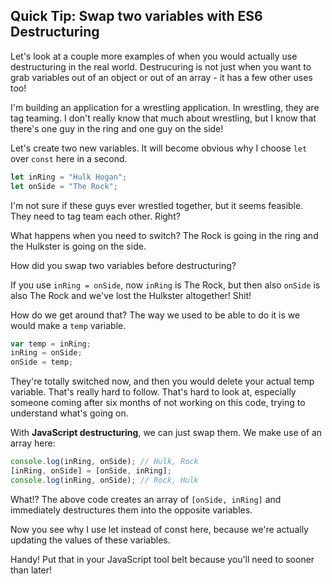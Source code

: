 ## Quick Tip: Swap two variables with ES6 Destructuring

Let's look at a couple more examples of when you would actually use destructuring in the real world. Destrucuring is not just when you want to grab variables out of an object or out of an array - it has a few other uses too!

I'm building an application for a wrestling application. In wrestling, they are tag teaming. I don't really know that much about wrestling, but I know that there's one guy in the ring and one guy on the side!

Let's create two new variables. It will become obvious why I choose `let` over `const` here in a second. 

```js
let inRing = "Hulk Hogan";
let onSide = "The Rock";
```

I'm not sure if these guys ever wrestled together, but it seems feasible. They need to tag team each other. Right? 

What happens when you need to switch? The Rock is going in the ring and the Hulkster is going on the side.

How did you swap two variables before destructuring? 

If you use `inRing = onSide`, now `inRing` is The Rock, but then also `onSide` is also The Rock and we've lost the Hulkster altogether! Shit!

How do we get around that? The way we used to be able to do it is we would make a `temp` variable. 

```js
var temp = inRing;
inRing = onSide;
onSide = temp;
```

They're totally switched now, and then you would delete your actual temp variable. That's really hard to follow. That's hard to look at, especially someone coming after six months of not working on this code, trying to understand what's going on.

With **JavaScript destructuring**, we can just swap them. We make use of an array here:

```js
console.log(inRing, onSide); // Hulk, Rock
[inRing, onSide] = [onSide, inRing];
console.log(inRing, onSide); // Rock, Hulk
```

What!? The above code creates an array of `[onSide, inRing]` and immediately destructures them into the opposite variables.

Now you see why I use let instead of const here, because we're actually updating the values of these variables.

Handy! Put that in your JavaScript tool belt because you'll need to sooner than later! 
